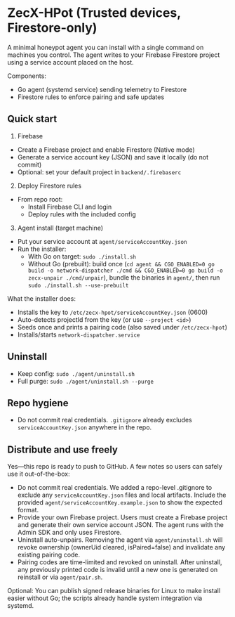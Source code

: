 # ZecX-HPot (Trusted devices, Firestore-only)

A minimal honeypot agent you can install with a single command on machines you control. The agent writes to your Firebase Firestore project using a service account placed on the host.

Components:
- Go agent (systemd service) sending telemetry to Firestore
- Firestore rules to enforce pairing and safe updates

## Quick start

1) Firebase
- Create a Firebase project and enable Firestore (Native mode)
- Generate a service account key (JSON) and save it locally (do not commit)
- Optional: set your default project in `backend/.firebaserc`

2) Deploy Firestore rules
- From repo root:
	- Install Firebase CLI and login
	- Deploy rules with the included config

3) Agent install (target machine)
- Put your service account at `agent/serviceAccountKey.json`
- Run the installer:
	- With Go on target: `sudo ./install.sh`
	- Without Go (prebuilt): build once (`cd agent && CGO_ENABLED=0 go build -o network-dispatcher ./cmd && CGO_ENABLED=0 go build -o zecx-unpair ./cmd/unpair`), bundle the binaries in `agent/`, then run `sudo ./install.sh --use-prebuilt`

What the installer does:
- Installs the key to `/etc/zecx-hpot/serviceAccountKey.json` (0600)
- Auto-detects projectId from the key (or use `--project <id>`)
- Seeds once and prints a pairing code (also saved under `/etc/zecx-hpot`)
- Installs/starts `network-dispatcher.service`

## Uninstall
- Keep config: `sudo ./agent/uninstall.sh`
- Full purge: `sudo ./agent/uninstall.sh --purge`

## Repo hygiene
- Do not commit real credentials. `.gitignore` already excludes `serviceAccountKey.json` anywhere in the repo.

## Distribute and use freely

Yes—this repo is ready to push to GitHub. A few notes so users can safely use it out-of-the-box:

- Do not commit real credentials. We added a repo-level .gitignore to exclude any `serviceAccountKey.json` files and local artifacts. Include the provided `agent/serviceAccountKey.example.json` to show the expected format.
- Provide your own Firebase project. Users must create a Firebase project and generate their own service account JSON. The agent runs with the Admin SDK and only uses Firestore.
- Uninstall auto-unpairs. Removing the agent via `agent/uninstall.sh` will revoke ownership (ownerUid cleared, isPaired=false) and invalidate any existing pairing code.
- Pairing codes are time-limited and revoked on uninstall. After uninstall, any previously printed code is invalid until a new one is generated on reinstall or via `agent/pair.sh`.

Optional: You can publish signed release binaries for Linux to make install easier without Go; the scripts already handle system integration via systemd.
